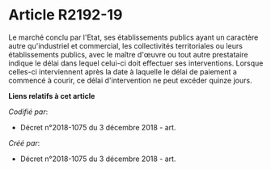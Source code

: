 # Article R2192-19

Le marché conclu par l'Etat, ses établissements publics ayant un caractère autre qu'industriel et commercial, les
collectivités territoriales ou leurs établissements publics, avec le maître d'œuvre ou tout autre prestataire indique le
délai dans lequel celui-ci doit effectuer ses interventions. Lorsque celles-ci interviennent après la date à laquelle le
délai de paiement a commencé à courir, ce délai d'intervention ne peut excéder quinze jours.

**Liens relatifs à cet article**

_Codifié par_:

  - Décret n°2018-1075 du 3 décembre 2018 - art.

_Créé par_:

  - Décret n°2018-1075 du 3 décembre 2018 - art.
